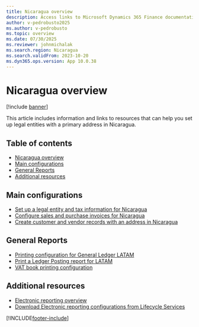 ```yaml
---
title: Nicaragua overview
description: Access links to Microsoft Dynamics 365 Finance documentation resources for Nicaragua directing to resources about legal entites, invoices, and records. 
author: v-pedrobusto2025
ms.author: v-pedrobusto
ms.topic: overview
ms.date: 07/30/2025
ms.reviewer: johnmichalak
ms.search.region: Nicaragua
ms.search.validFrom: 2023-10-20
ms.dyn365.ops.version: App 10.0.38
---
```


# Nicaragua overview

[!include [banner](../../includes/banner.md)]

This article includes information and links to resources that can help you set up legal entities with a primary address in Nicaragua.

## Table of contents
- [Nicaragua overview](#nicaragua-overview)
- [Main configurations](#main-configurations)
- [General Reports](#general-reports)
- [Additional resources](#additional-resources)

## Main configurations

- [Set up a legal entity and tax information for Nicaragua](ltm-set-up-legal-entity-tax-nicaragua.md)
- [Configure sales and purchase invoices for Nicaragua](ltm-configure-invoices-nicaragua.md)
- [Create customer and vendor records with an address in Nicaragua](ltm-create-customer-vendor-nicaragua.md)

## General Reports

- [Printing configuration for General Ledger LATAM](ltm-general-ledger.md)
- [Print a Ledger Posting report for LATAM](ltm-ledger-posting-report.md)
- [VAT book printing configuration](ltm-vat-book.md)

## Additional resources

- [Electronic reporting overview](../../../fin-ops-core/dev-itpro/analytics/general-electronic-reporting.md)
- [Download Electronic reporting configurations from Lifecycle Services](../../../fin-ops-core/dev-itpro/analytics/download-electronic-reporting-configuration-lcs.md)

[!INCLUDE[footer-include](../../../includes/footer-banner.md)]
